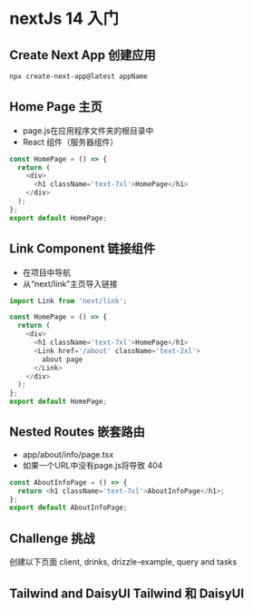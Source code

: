 # nextJs 14 入门
## Create Next App 创建应用  
```bash
npx create-next-app@latest appName
```
## Home Page 主页
- page.js在应用程序文件夹的根目录中
- React 组件（服务器组件）
``` javaScript
const HomePage = () => {
  return (
    <div>
      <h1 className='text-7xl'>HomePage</h1>
    </div>
  );
};
export default HomePage;
```
## Link Component 链接组件
- 在项目中导航
- 从“next/link”主页导入链接
``` javaScript
import Link from 'next/link';

const HomePage = () => {
  return (
    <div>
      <h1 className='text-7xl'>HomePage</h1>
      <Link href='/about' className='text-2xl'>
        about page
      </Link>
    </div>
  );
};
export default HomePage;

```
## Nested Routes 嵌套路由
- app/about/info/page.tsx
- 如果一个URL中没有page.js将导致 404
``` javaScript
const AboutInfoPage = () => {
  return <h1 className='text-7xl'>AboutInfoPage</h1>;
};
export default AboutInfoPage;
```
## Challenge 挑战
创建以下页面
client, drinks, drizzle-example, query and tasks  
## Tailwind and DaisyUI Tailwind 和 DaisyUI
